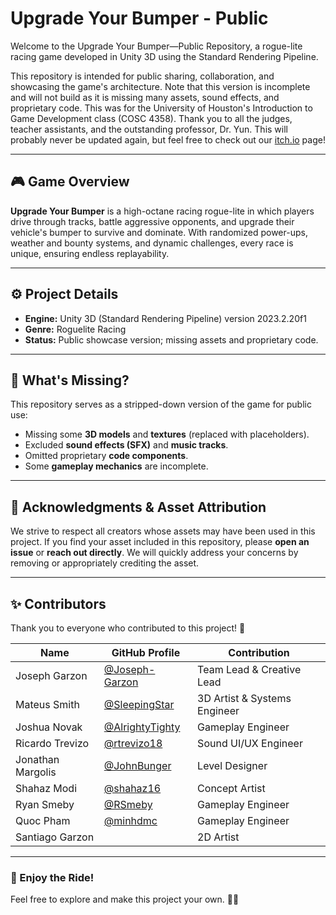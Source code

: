 # Upgrade Your Bumper - Public
Welcome to the Upgrade Your Bumper—Public Repository, a rogue-lite racing game developed in Unity 3D using the Standard Rendering Pipeline.


This repository is intended for public sharing, collaboration, and showcasing the game's architecture. Note that this version is incomplete and will not build as it is missing many assets, sound effects, and proprietary code. This was for the University of Houston's Introduction to Game Development class (COSC 4358). Thank you to all the judges, teacher assistants, and the outstanding professor, Dr. Yun. This will probably never be updated again, but feel free to check out our [itch.io](#https://nextbigstudio.itch.io) page!

---

## 🎮 Game Overview

**Upgrade Your Bumper** is a high-octane racing rogue-lite in which players drive through tracks, battle aggressive opponents, and upgrade their vehicle's bumper to survive and dominate. With randomized power-ups, weather and bounty systems, and dynamic challenges, every race is unique, ensuring endless replayability.

---

## ⚙️ Project Details


- **Engine:** Unity 3D (Standard Rendering Pipeline) version 2023.2.20f1
- **Genre:** Roguelite Racing
- **Status:** Public showcase version; missing assets and proprietary code.

---

## 🚧 What's Missing?

This repository serves as a stripped-down version of the game for public use:
- Missing some **3D models** and **textures** (replaced with placeholders).
- Excluded **sound effects (SFX)** and **music tracks**.
- Omitted proprietary **code components**.
- Some **gameplay mechanics** are incomplete.

---

## 🤝 Acknowledgments & Asset Attribution

We strive to respect all creators whose assets may have been used in this project. If you find your asset included in this repository, please **open an issue** or **reach out directly**. We will quickly address your concerns by removing or appropriately crediting the asset.

---

## ✨ Contributors

Thank you to everyone who contributed to this project! 🎉

| Name               | GitHub Profile      | Contribution                  |
|--------------------|---------------------|-------------------------------|
| Joseph Garzon      | [@Joseph-Garzon](#https://github.com//Joseph-Garzon)    | Team Lead & Creative Lead          |
| Mateus Smith       | [@SleepingStar](#https://github.com/SleepingStar)    | 3D Artist & Systems Engineer           |
| Joshua Novak       | [@AlrightyTighty](#https://github.com/AlrightyTighty)    | Gameplay Engineer          |
| Ricardo Trevizo    | [@rtrevizo18](#https://github.com/rtrevizo18)    | Sound UI/UX Engineer          |
| Jonathan Margolis  | [@JohnBunger](#https://github.com/JohnBunger)    | Level Designer          |
| Shahaz Modi        | [@shahaz16](#https://github.com/shahaz16)    | Concept Artist           |
| Ryan Smeby         | [@RSmeby](#https://github.com/RSmeby)    | Gameplay Engineer          |
| Quoc Pham          | [@minhdmc](#https://github.com/minhdmc)    | Gameplay Engineer         |
| Santiago Garzon    |     | 2D Artist          |

---

### 🌟 Enjoy the Ride!

Feel free to explore and make this project your own. 🚗💨
